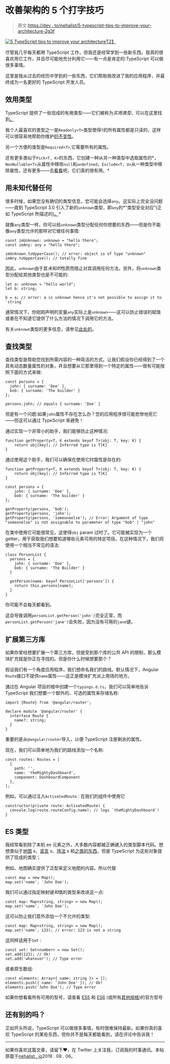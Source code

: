 # 改善架构的 5 个打字技巧

> 原文:[https://dev . to/nehalist/5-typescript-tips-to-improve-your-architecture-2g3f](https://dev.to/nehalist/5-typescript-tips-to-improve-your-architecture-2g3f)

[![5 TypeScript tips to improve your architecture](../Images/ead6c9f05e96adda2293b1841a712870.png)T2】](https://res.cloudinary.com/practicaldev/image/fetch/s--09xCuGNY--/c_limit%2Cf_auto%2Cfl_progressive%2Cq_auto%2Cw_880/https://ghost.nehalist.io/content/images/2019/08/5-ts-tips.png)

尽管我几乎每天都用 TypeScript 工作，但我还是经常学到一些新东西。我真的很喜欢用它工作，并且尽可能地充分利用它——有一点是肯定的:TypeScript 可以做很多事情。

这里是我从过去的经历中学到的一些东西，它们帮助我改进了我的应用程序，并最终成为一名更好的 TypeScript 开发人员。

## [](#utility-types)效用类型

TypeScript 提供了一些现成的有用类型——它们被称为*实用类型*，可以在这里找到[。](https://www.typescriptlang.org/docs/handbook/utility-types.html)

我个人最喜欢的类型之一是`Readonly<T>`类型使得`T`的所有属性都是只读的，这样可以很容易地帮助你维护[的不变性](https://en.wikipedia.org/wiki/Immutable_object)。

另一个方便的类型是`Required<T>`,它需要所有的属性。

还有更多类似于`Pick<T, K>`的东西，它创建一种从另一种类型中选取属性的*，`NonNullable<T>`从属性中移除`null`和`undefined`，`Exclude<T, U>`从一种类型中移除属性，还有更多——去[看看](https://www.typescriptlang.org/docs/handbook/utility-types.html)吧，它们真的很有用。*

## [](#use-unknown-instead-of-any)用未知代替任何

很多时候，如果您没有确切的类型信息，您可能会选择`any`。这实际上完全没问题——直到 TypeScript 3.0 引入了新的`unknown`类型，即`any`的*“类型安全对应”(正如 TypeScript 所描述的[)。](https://www.typescriptlang.org/docs/handbook/release-notes/typescript-3-0.html#new-unknown-top-type)*

就像`any`类型一样，你可以给`unknown`类型分配任何你想要的东西——但是你不能像`any`类型允许的那样对它做任何事情:

```
const imUnknown: unknown = "hello there";
const imAny: any = "hello there";

imUnknown.toUpperCase(); // error: object is of type "unknown"
imAny.toUpperCase(); // totally fine 
```

因此，`unknown`由于其*未知的*性质而阻止对其调用任何方法。另外，将`unknown`类型分配给其他类型也是不可能的:

```
let a: unknown = "hello world";
let b: string;

b = a; // error: a is unknown hence it's not possible to assign it to `string` 
```

通常情况下，你刚刚声明的变量`any`实际上是`unknown`——这可以防止错误的赋值或者在不知道它提供了什么方法的情况下调用它的方法。

有关`unknown`类型的更多信息，请参见[此处的](https://www.typescriptlang.org/docs/handbook/release-notes/typescript-3-0.html#new-unknown-top-type)。

## [](#lookup-types)查找类型

查找类型是帮助您找到所需内容的一种简洁的方式。让我们假设你已经得到了一个具有动态数量属性的对象，并且想要从它那里得到一个特定的属性——很有可能按照下面的方式来做:

```
const persons = {
  john: { surname: 'Doe' },
  bob: { surname: 'The builder' }
};

persons.john; // equals { surname: 'Doe' } 
```

但是有一个问题:如果`john`属性不存在怎么办？您的应用程序很可能悲惨地死亡——但这可以通过 TypeScript 来避免！

通过实现一个非常小的助手，我们能够防止这种情况:

```
function getProperty<T, K extends keyof T>(obj: T, key: K) {
    return obj[key]; // Inferred type is T[K]
} 
```

通过使用这个助手，我们可以确保在使用它时属性是存在的:

```
function getProperty<T, K extends keyof T>(obj: T, key: K) {
    return obj[key]; // Inferred type is T[K]
}

const persons = {
    john: { surname: 'Doe' },
    bob: { surname: 'The builder' }
};

getProperty(persons, 'bob');
getProperty(persons, 'john');
getProperty(persons, 'someoneelse'); // Error: Argument of type "someonelse" is not assignable to parameter of type "bob" | "john" 
```

在类中使用它可能很常见，这使得`obj` param 过时了。它可能被实现为一个 getter，用于获取我们想要知道哪些元素可用的特定项目。在这种情况下，我们将使用一个相当不常见的语法:

```
class PersonList {
  persons = {
    john: { surname: 'Doe' },
    bob: { surname: 'The Builder' }
  }

  getPerson(name: keyof PersonList['persons']) {
    return this.persons[name];
  }
} 
```

你可能不会每天都看到。

这会导致调用`personList.getPerson('john')`完全正常，而`personList.getPerson('jane')`会失败，因为没有可用的`jane`键。

## [](#extending-thirdparty-libraries)扩展第三方库

如果你曾经想要扩展一个第三方库，但是受到那个库的公共 API 的限制，那么模块扩充就是你正在寻找的。但是你什么时候想要那个？

假设我们有一个角度应用程序，我们想命名我们的路线。默认情况下，Angular `Route`接口不提供`name`属性——这正是模块扩充派上用场的地方。

通过在 Angular 项目的根中创建一个`typings.d.ts`，我们可以简单地告诉 TypeScript 我们想要一个额外的、可选的属性来存储名称:

```
import {Route} from '@angular/router';

declare module '@angular/router' {
  interface Route {
    name?: string;
  }
} 
```

重要的是从`@angular/router`导入，以便 TypeScript 注册剩余的属性。

现在，我们可以简单地为我们的路线添加一个名称:

```
const routes: Routes = [
  {
    path: '',
    name: 'theMightyDashboard',
    component: DashboardComponent
  },
]; 
```

例如，可以通过注入`ActivatedRoute` :
在我们的组件中使用它

```
constructor(private route: ActivatedRoute) {
  console.log(route.routeConfig.name); // logs `theMightyDashboard`!
} 
```

## [](#es-types)ES 类型

我经常看到除了本机 es 元素之外，大多数内容都被正确键入的类型脚本代码。想想类似于[地图](https://developer.mozilla.org/en-US/docs/Web/JavaScript/Reference/Global_Objects/Map) s、[诺言](https://developer.mozilla.org/en-US/docs/Web/JavaScript/Reference/Global_Objects/Promise) s、[阵法](https://developer.mozilla.org/en-US/docs/Web/JavaScript/Reference/Global_Objects/Array) s 和[之类的东西](https://developer.mozilla.org/en-US/docs/Web/JavaScript/Reference/Global_Objects)。但是 TypeScript 为这些对象提供了现成的类型；

例如，地图确实提供了泛型来定义地图的内容。所以代替

```
const map = new Map();
map.set('name', 'John Doe'); 
```

我们可以通过指定映射键*和*值的类型来改进这一点:

```
const map: Map<string, string> = new Map();
map.set('name', 'John Doe'); 
```

这可以防止我们意外添加一个不允许的类型:

```
const map: Map<string, string> = new Map();
map.set('name', 123); // error: 123 is not a string 
```

这同样适用于`Set` :

```
const set: Set<number> = new Set();
set.add(123); // Ok!
set.add('whatever'); // Type error 
```

或者原生数组:

```
const elements: Array<{ name: string }> = [];
elements.push({ name: 'John Doe' }); // Ok!
elements.push('John Doe'); // Type error 
```

如果你想看看所有可用的型号，请查看 [ES5](https://github.com/microsoft/TypeScript/blob/master/lib/lib.es5.d.ts) 和 [ES6](https://github.com/microsoft/TypeScript/blob/master/lib/lib.es6.d.ts) (或所有[其他规格](https://github.com/microsoft/TypeScript/tree/master/lib))的官方型号

## [](#anything-else)还有别的吗？

正如开头所说，TypeScript 可以做很多事情，有时很难保持最新。如果你真的喜欢 TypeScript 的某些东西，但你并不是每天都能看到，请在评论中告诉我！

* * *

如果你喜欢这篇文章，请留下❤，在 Twitter 上关注我，订阅我的时事通讯。本帖原载于[nehalist . io](https://nehalist.io/5-typescript-tips-to-improve-your-architecture)2019 . 08 . 06。